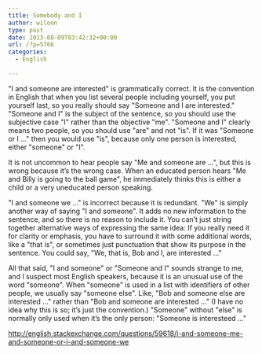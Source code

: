 ```yaml
---
title: Somebody and I
author: wiloon
type: post
date: 2013-08-09T03:42:32+00:00
url: /?p=5766
categories:
  - English

---
```

"I and someone are interested" is grammatically correct. It is the convention in English that when you list several people including yourself, you put yourself last, so you really should say "Someone and I are interested." "Someone and I" is the subject of the sentence, so you should use the subjective case "I" rather than the objective "me". "Someone and I" clearly means two people, so you should use "are" and not "is". If it was "Someone or I &#8230;" then you would use "is", because only one person is interested, either "someone" or "I".

It is not uncommon to hear people say "Me and someone are &#8230;", but this is wrong because it&#8217;s the wrong case. When an educated person hears "Me and Billy is going to the ball game", he immediately thinks this is either a child or a very uneducated person speaking.

"I and someone we &#8230;" is incorrect because it is redundant. "We" is simply another way of saying "I and someone". It adds no new information to the sentence, and so there is no reason to include it. You can&#8217;t just string together alternative ways of expressing the same idea: If you really need it for clarity or emphasis, you have to surround it with some additional words, like a "that is", or sometimes just punctuation that show its purpose in the sentence. You could say, "We, that is, Bob and I, are interested &#8230;"

All that said, "I and someone" or "Someone and I" sounds strange to me, and I suspect most English speakers, because it is an unusual use of the word "someone". When "someone" is used in a list with identifiers of other people, we usually say "someone else". Like, "Bob and someone else are interested &#8230;" rather than "Bob and someone are interested &#8230;" (I have no idea why this is so; it&#8217;s just the convention.) "Someone" without "else" is normally only used when it&#8217;s the only person: "Someone is interesteed &#8230;"

<http://english.stackexchange.com/questions/59618/i-and-someone-me-and-someone-or-i-and-someone-we>